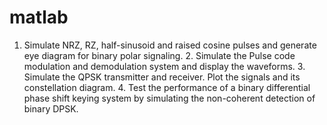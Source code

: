 # matlab
1. Simulate NRZ, RZ, half-sinusoid and raised cosine pulses and generate eye diagram for binary polar signaling.  2. Simulate the Pulse code modulation and demodulation system and display the waveforms.  3. Simulate the QPSK transmitter and receiver. Plot the signals and its constellation diagram.  4. Test the performance of a binary differential phase shift keying system by simulating the non-coherent detection of binary DPSK. 
